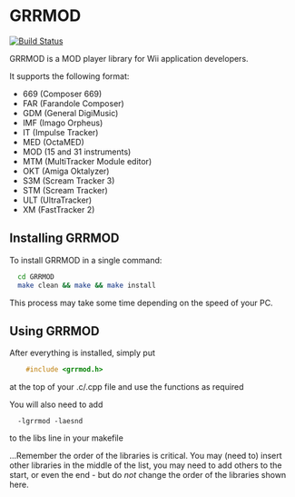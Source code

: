 # GRRMOD

[![Build Status](https://travis-ci.org/GRRLIB/GRRMOD.svg?branch=master)](https://travis-ci.org/GRRLIB/GRRMOD)

GRRMOD is a MOD player library for Wii application developers.

It supports the following format:
 * 669 (Composer 669)
 * FAR (Farandole Composer)
 * GDM (General DigiMusic)
 * IMF (Imago Orpheus)
 * IT (Impulse Tracker)
 * MED (OctaMED)
 * MOD (15 and 31 instruments)
 * MTM (MultiTracker Module editor)
 * OKT (Amiga Oktalyzer)
 * S3M (Scream Tracker 3)
 * STM (Scream Tracker)
 * ULT (UltraTracker)
 * XM (FastTracker 2)

## Installing GRRMOD

To install GRRMOD in a single command:
```bash
  cd GRRMOD
  make clean && make && make install
```

This process may take some time depending on the speed of your PC.

## Using GRRMOD

After everything is installed, simply put
```c
    #include <grrmod.h>
```
at the top of your .c/.cpp file and use the functions as required

You will also need to add
```make
  -lgrrmod -laesnd
```
to the libs line in your makefile

...Remember the order of the libraries is critical.  You may (need to) insert
other libraries in the middle of the list, you may need to add others to the
start, or even the end - but do _not_ change the order of the libraries shown
here.

